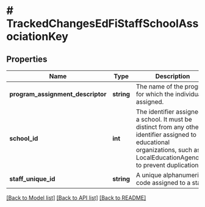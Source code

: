 # # TrackedChangesEdFiStaffSchoolAssociationKey

## Properties

Name | Type | Description | Notes
------------ | ------------- | ------------- | -------------
**program_assignment_descriptor** | **string** | The name of the program for which the individual is assigned. | [optional]
**school_id** | **int** | The identifier assigned to a school. It must be distinct from any other identifier assigned to educational organizations, such as a LocalEducationAgencyId, to prevent duplication. | [optional]
**staff_unique_id** | **string** | A unique alphanumeric code assigned to a staff. | [optional]

[[Back to Model list]](../../README.md#models) [[Back to API list]](../../README.md#endpoints) [[Back to README]](../../README.md)
